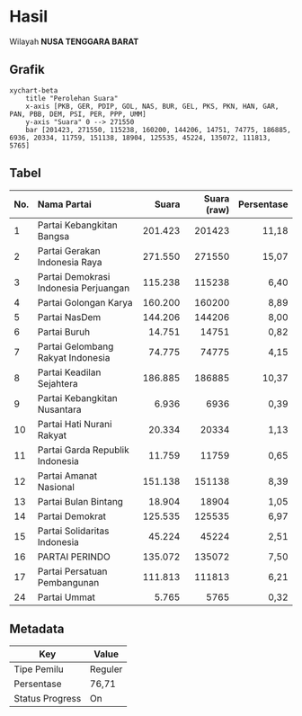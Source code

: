# Hasil

Wilayah **NUSA TENGGARA BARAT**

## Grafik

```mermaid
xychart-beta
    title "Perolehan Suara"
    x-axis [PKB, GER, PDIP, GOL, NAS, BUR, GEL, PKS, PKN, HAN, GAR, PAN, PBB, DEM, PSI, PER, PPP, UMM]
    y-axis "Suara" 0 --> 271550
    bar [201423, 271550, 115238, 160200, 144206, 14751, 74775, 186885, 6936, 20334, 11759, 151138, 18904, 125535, 45224, 135072, 111813, 5765]
```

## Tabel

| No. | Nama Partai                           | Suara   | Suara (raw) | Persentase |
|:--- |:------------------------------------- | -------:| -----------:| ----------:|
| 1   | Partai Kebangkitan Bangsa             | 201.423 | 201423      | 11,18      |
| 2   | Partai Gerakan Indonesia Raya         | 271.550 | 271550      | 15,07      |
| 3   | Partai Demokrasi Indonesia Perjuangan | 115.238 | 115238      | 6,40       |
| 4   | Partai Golongan Karya                 | 160.200 | 160200      | 8,89       |
| 5   | Partai NasDem                         | 144.206 | 144206      | 8,00       |
| 6   | Partai Buruh                          | 14.751  | 14751       | 0,82       |
| 7   | Partai Gelombang Rakyat Indonesia     | 74.775  | 74775       | 4,15       |
| 8   | Partai Keadilan Sejahtera             | 186.885 | 186885      | 10,37      |
| 9   | Partai Kebangkitan Nusantara          | 6.936   | 6936        | 0,39       |
| 10  | Partai Hati Nurani Rakyat             | 20.334  | 20334       | 1,13       |
| 11  | Partai Garda Republik Indonesia       | 11.759  | 11759       | 0,65       |
| 12  | Partai Amanat Nasional                | 151.138 | 151138      | 8,39       |
| 13  | Partai Bulan Bintang                  | 18.904  | 18904       | 1,05       |
| 14  | Partai Demokrat                       | 125.535 | 125535      | 6,97       |
| 15  | Partai Solidaritas Indonesia          | 45.224  | 45224       | 2,51       |
| 16  | PARTAI PERINDO                        | 135.072 | 135072      | 7,50       |
| 17  | Partai Persatuan Pembangunan          | 111.813 | 111813      | 6,21       |
| 24  | Partai Ummat                          | 5.765   | 5765        | 0,32       |


## Metadata

| Key             | Value   |
| --------------- | ------- |
| Tipe Pemilu     | Reguler |
| Persentase      | 76,71   |
| Status Progress | On      |



